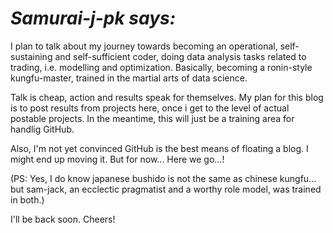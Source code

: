 # _**Samurai-j-pk says:**_

I plan to talk about my journey towards becoming an operational, self-sustaining and self-sufficient coder, doing data analysis tasks related to trading, i.e. modelling and optimization. Basically, becoming a ronin-style kungfu-master, trained in the martial arts of data science.

Talk is cheap, action and results speak for themselves. My plan for this blog is to  post results from projects here, once i get to the level of actual postable projects. In the meantime, this will just be a training area for handlig GitHub. 

Also, I'm not yet convinced GitHub is the best means of floating a blog. I might end up moving it. But for now... Here we go...!


(PS: Yes, I do know japanese bushido is not the same as chinese kungfu... but sam-jack, an ecclectic pragmatist and a worthy role model, was trained in both.)


I'll be back soon. Cheers!
